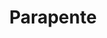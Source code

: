 ---
title: "Parapente"
image: "parapente.jpg"
icon: "parapente.svg"
id: "1"
locations:
  - place: "Puebla"
    contacts:
      - name: "Parapentes de Puebla"
        link: "http://holi.com/"
        info: "53-84-63-99-62"
  - place: "Chacahua"
    contacts:
      - name: "Parapentes de Chacahua"
        link: "http://holi.com/"
        info: "53-84-63-99-62"
      - name: "Parapentes de Chacahua"
        link: "http://holi.com/"
        info: "Texto de parapentes"
  - place: "Bacalar"
    contacts:
      - name: "Parapentes de Bacalar"
        link: "http://holi.com/"
        info: "53-84-63-99-62"
---